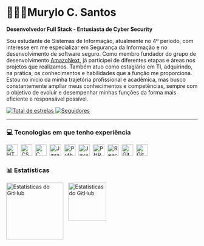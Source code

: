 # 🧑🏼‍💻Murylo C. Santos

**Desenvolvedor Full Stack - Entusiasta de Cyber Security**

Sou estudante de Sistemas de Informação, atualmente no 4º período, com interesse em me especializar em Segurança da Informação e no desenvolvimento de software seguro. Como membro fundador do grupo de desenvolvimento [AmazoNext](https://www.instagram.com/amazonext.dev), já participei de diferentes etapas e áreas nos projetos que realizamos. Também atuo como estagiário em TI, adquirindo, na prática, os conhecimentos e habilidades que a função me proporciona. Estou no início da minha trajetória profissional e acadêmica, mas busco constantemente ampliar meus conhecimentos e competências, sempre com o objetivo de evoluir e desempenhar minhas funções da forma mais eficiente e responsável possível.

<p align="left">
    </a> 
    <a href="https://github.com/Csmurylo?tab=repositories&sort=stargazers">
        <img 
            alt="Total de estrelas" 
            title="Total de estrelas GitHub" 
            src="https://custom-icon-badges.demolab.com/github/stars/Csmurylo?color=55960c&style=for-the-badge&labelColor=488207&logo=star&label=estrelas"
        />
    </a>
    <a href="https://github.com/Csmurylo?tab=followers">
        <img 
            alt="Seguidores" 
            title="Me siga no GitHub" 
            src="https://custom-icon-badges.demolab.com/github/followers/Csmurylo?color=236ad3&labelColor=1155ba&style=for-the-badge&logo=github&label=Seguidores&logoColor=white"
        />
    </a>
</p>

---

### 💻 Tecnologias em que tenho experiência

<div>
    <img
        align="left"
        alt="HTML5"
        title="HTML5"
        width="30"
        style="padding-right: 5px;"
        src="https://cdn.jsdelivr.net/gh/devicons/devicon@latest/icons/html5/html5-original.svg" 
    />
    <img 
        align="left"
        alt="CSS3"
        title="CSS3"
        width="30"
        style="padding-right: 5px;"
        src="https://cdn.jsdelivr.net/gh/devicons/devicon@latest/icons/css3/css3-original.svg" 
    />
    <img 
        align="left"
        alt="C"
        title="C"
        width="30"
        style="padding-right: 5px;"
        src="https://skillicons.dev/icons?i=c" 
    />
    <img 
        align="left"
        alt="Java"
        title="Java"
        width="30"
        style="padding-right: 5px;"
        src="https://cdn.jsdelivr.net/gh/devicons/devicon@latest/icons/java/java-original.svg" 
    />
    <img 
        align="left"
        alt="Python"
        title="Python"
        width="30"
        style="padding-right: 5px;"
        src="https://cdn.jsdelivr.net/gh/devicons/devicon@latest/icons/python/python-original.svg" 
    />
    <img 
        align="left"
        alt="JavaScript"
        title="JavaScript"
        width="30"
        style="padding-right: 5px;"
        src="https://cdn.jsdelivr.net/gh/devicons/devicon@latest/icons/javascript/javascript-original.svg" 
    />
    <img 
        align="left"
        alt="PHP"
        title="PHP"
        width="30"
        style="padding-right: 5px;"
        src="https://cdn.jsdelivr.net/gh/devicons/devicon@latest/icons/php/php-original.svg" 
    />
    <img 
        align="left"
        alt="React"
        title="React"
        width="30"
        style="padding-right: 5px;"
        src="https://cdn.jsdelivr.net/gh/devicons/devicon@latest/icons/react/react-original.svg" 
    />
    <img 
        align="left"
        alt="Git"
        title="Git"
        width="30"
        style="padding-right: 5px;"
        src="https://cdn.jsdelivr.net/gh/devicons/devicon@latest/icons/git/git-original.svg" 
    />
    <img 
        align="left"
        alt="Github"
        title="Github"
        width="30"
        style="padding-right: 5px;"
        src="https://skillicons.dev/icons?i=github" 
    />
</div>
<br>
<br clear="all" />

### 📊 Estatísticas

<div>
    <p>
        <img 
            align="left"
            alt="Estatísticas do GitHub"
            height="150"
            style="padding-right: 10px;"
            src="https://github-readme-stats.vercel.app/api?username=Csmurylo&show_icons=true&theme=tokyonight&include_all_commits=true&locale=pt-br&cache_seconds=120" 
        />
        <img 
            align="left"
            alt="Estatísticas do GitHub"
            height="100"
            style="padding-right: 10px;"
            src="https://github-readme-stats.vercel.app/api/top-langs/?username=Csmurylo&theme=tokyonight&layout=compact&locale=pt-br&custom_title=Tecnologias&include_all_commits=true" 
        />
    </p>
</div>

<br clear="all" />


